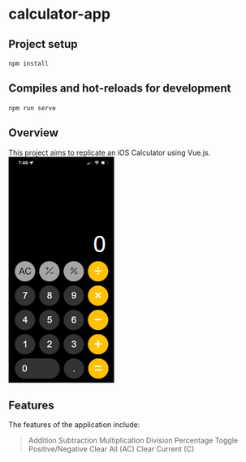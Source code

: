 # calculator-app

## Project setup
```
npm install
```

## Compiles and hot-reloads for development
```
npm run serve
```

## Overview
This project aims to replicate an iOS Calculator using Vue.js.
![iOS Calculator](./src/assets/screenshot.png)

## Features
The features of the application include:
> Addition
> Subtraction
> Multiplication
> Division
> Percentage
> Toggle Positive/Negative
> Clear All (AC)
> Clear Current (C)

